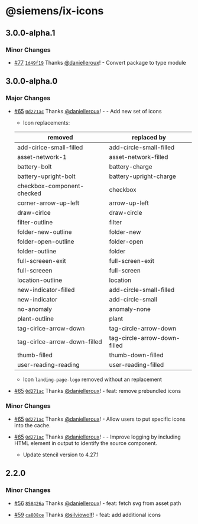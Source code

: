 # @siemens/ix-icons

## 3.0.0-alpha.1

### Minor Changes

- [#77](https://github.com/siemens/ix-icons/pull/77) [`1d49f19`](https://github.com/siemens/ix-icons/commit/1d49f19ef80b5f39e8500bec9b0a78e2984a240b) Thanks [@danielleroux](https://github.com/danielleroux)! - Convert package to type module

## 3.0.0-alpha.0

### Major Changes

- [#65](https://github.com/siemens/ix-icons/pull/65) [`0d271ac`](https://github.com/siemens/ix-icons/commit/0d271ac1791b007520cd00698ce2082a46a3f07d) Thanks [@danielleroux](https://github.com/danielleroux)! - - Add new set of icons

  - Icon replacements:

  | removed                      | replaced by                  |
  | ---------------------------- | ---------------------------- |
  | add-cirlce-small-filled      | add-circle-small-filled      |
  | asset-network-1              | asset-network-filled         |
  | battery-bolt                 | battery-charge               |
  | battery-upright-bolt         | battery-upright-charge       |
  | checkbox-component-checked   | checkbox                     |
  | corner-arrow-up-left         | arrow-up-left                |
  | draw-cirlce                  | draw-circle                  |
  | filter-outline               | filter                       |
  | folder-new-outline           | folder-new                   |
  | folder-open-outline          | folder-open                  |
  | folder-outline               | folder                       |
  | full-screeen-exit            | full-screen-exit             |
  | full-screeen                 | full-screen                  |
  | location-outline             | location                     |
  | new-indicator-filled         | add-circle-small-filled      |
  | new-indicator                | add-circle-small             |
  | no-anomaly                   | anomaly-none                 |
  | plant-outline                | plant                        |
  | tag-cirlce-arrow-down        | tag-circle-arrow-down        |
  | tag-cirlce-arrow-down-filled | tag-circle-arrow-down-filled |
  | thumb-filled                 | thumb-down-filled            |
  | user-reading-reading         | user-reading-filled          |

  - Icon `landing-page-logo` removed without an replacement

- [#65](https://github.com/siemens/ix-icons/pull/65) [`0d271ac`](https://github.com/siemens/ix-icons/commit/0d271ac1791b007520cd00698ce2082a46a3f07d) Thanks [@danielleroux](https://github.com/danielleroux)! - feat: remove prebundled icons

### Minor Changes

- [#65](https://github.com/siemens/ix-icons/pull/65) [`0d271ac`](https://github.com/siemens/ix-icons/commit/0d271ac1791b007520cd00698ce2082a46a3f07d) Thanks [@danielleroux](https://github.com/danielleroux)! - Allow users to put specific icons into the cache.

- [#65](https://github.com/siemens/ix-icons/pull/65) [`0d271ac`](https://github.com/siemens/ix-icons/commit/0d271ac1791b007520cd00698ce2082a46a3f07d) Thanks [@danielleroux](https://github.com/danielleroux)! - - Improve logging by including HTML element in output to identify the source component.
  - Update stencil version to 4.27.1

## 2.2.0

### Minor Changes

- [#56](https://github.com/siemens/ix-icons/pull/56) [`858426a`](https://github.com/siemens/ix-icons/commit/858426a71e0c50acf700c59a1aff70f63b0ac2fd) Thanks [@danielleroux](https://github.com/danielleroux)! - feat: fetch svg from asset path

- [#59](https://github.com/siemens/ix-icons/pull/59) [`ca808ce`](https://github.com/siemens/ix-icons/commit/ca808ce7d5239c5e9db9a2e9e760276004e6ccc1) Thanks [@silviowolf](https://github.com/silviowolf)! - feat: add additional icons
